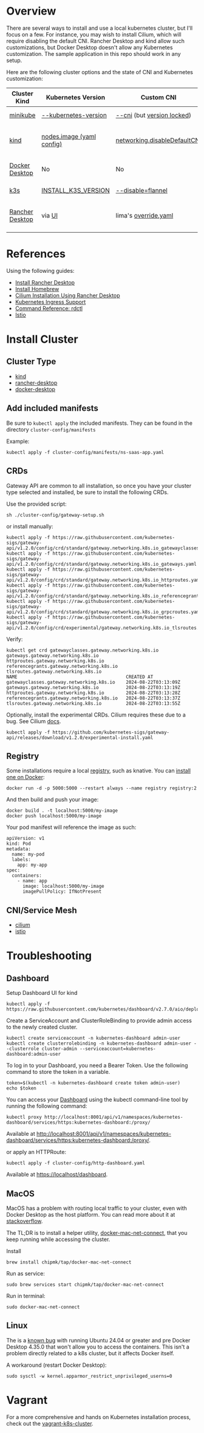 # Overview

There are several ways to install and use a local kubernetes cluster, but I'll focus on a few. For instance, you may wish to install Cilium, which will require disabling the default CNI.  Rancher Desktop and kind allow such customizations, but Docker Desktop doesn't allow any Kubernetes customization.  The sample application in this repo should work in any setup.

Here are the following cluster options and the state of CNI and Kubernetes customization:

| Cluster Kind | Kubernetes Version | Custom CNI | Multi-node | Load Balancer |
| --- | --- | --- | --- | --- |
| [minikube](https://minikube.sigs.k8s.io/docs/) | [--kubernetes-version](https://minikube.sigs.k8s.io/docs/commands/start) | [--cni](https://minikube.sigs.k8s.io/docs/commands/start) (but [version locked](https://github.com/kubernetes/minikube/releases)) | [yes](https://minikube.sigs.k8s.io/docs/commands/node/) | [minikube tunnel](https://minikube.sigs.k8s.io/docs/commands/tunnel/) |
| [kind](https://kind.sigs.k8s.io/) | [nodes.image (yaml config)](https://kind.sigs.k8s.io/docs/user/configuration/#kubernetes-version) | [networking.disableDefaultCNI](https://kind.sigs.k8s.io/docs/user/configuration/#disable-default-cni) | [yes](https://kind.sigs.k8s.io/docs/user/configuration/#nodes) | [sudo cloud-provider-kind](https://kind.sigs.k8s.io/docs/user/loadbalancer/) |
| [Docker Desktop](https://docs.docker.com/desktop/features/kubernetes/) | No | No | No | Included (can't disable) |
| [k3s](https://k3s.io/) | [INSTALL_K3S_VERSION](https://docs.k3s.io/reference/env-variables?_highlight=install_k3s_version) | [--disable=flannel](https://docs.k3s.io/networking/basic-network-options) | No | [HAProxy or Nginx](https://docs.k3s.io/datastore/cluster-loadbalancer?_highlight=load#setup-load-balancer) |
| [Rancher Desktop](https://rancherdesktop.io/) | via [UI](https://docs.rancherdesktop.io/ui/preferences/kubernetes/#kubernetes-version) | lima's [override.yaml](https://docs.cilium.io/en/stable/gettingstarted/k8s-install-default/) |  | Traefik (can disabled via UI) |


# References

Using the following guides:

* [Install Rancher Desktop](https://rancherdesktop.io/)
* [Install Homebrew](https://brew.sh/)
* [Cilium Installation Using Rancher Desktop](https://docs.cilium.io/en/stable/installation/rancher-desktop/)
* [Kubernetes Ingress Support](https://docs.cilium.io/en/latest/network/servicemesh/ingress/)
* [Command Reference: rdctl](https://docs.rancherdesktop.io/references/rdctl-command-reference/)
* [Istio](https://istio.io/latest/docs/setup/platform-setup/)

# Install Cluster

## Cluster Type

* [kind](kind/kind.md)
* [rancher-desktop](rancher-desktop/rancher-desktop.md)
* [docker-desktop](docker-desktop/docker-desktop.md)

## Add included manifests

Be sure to `kubectl apply` the included manifests.  They can be found in the directory `cluster-config/manifests`

Example:
```shell
kubectl apply -f cluster-config/manifests/ns-saas-app.yaml
```
## CRDs

Gateway API are common to all installation, so once you have your cluster type selected and installed, be sure to install the following CRDs.

Use the provided script:

```shell
sh ./cluster-config/gateway-setup.sh
```

or install manually:
```shell
kubectl apply -f https://raw.githubusercontent.com/kubernetes-sigs/gateway-api/v1.2.0/config/crd/standard/gateway.networking.k8s.io_gatewayclasses.yaml
kubectl apply -f https://raw.githubusercontent.com/kubernetes-sigs/gateway-api/v1.2.0/config/crd/standard/gateway.networking.k8s.io_gateways.yaml
kubectl apply -f https://raw.githubusercontent.com/kubernetes-sigs/gateway-api/v1.2.0/config/crd/standard/gateway.networking.k8s.io_httproutes.yaml
kubectl apply -f https://raw.githubusercontent.com/kubernetes-sigs/gateway-api/v1.2.0/config/crd/standard/gateway.networking.k8s.io_referencegrants.yaml
kubectl apply -f https://raw.githubusercontent.com/kubernetes-sigs/gateway-api/v1.2.0/config/crd/standard/gateway.networking.k8s.io_grpcroutes.yaml
kubectl apply -f https://raw.githubusercontent.com/kubernetes-sigs/gateway-api/v1.2.0/config/crd/experimental/gateway.networking.k8s.io_tlsroutes.yaml
```

Verify:
```shell
kubectl get crd gatewayclasses.gateway.networking.k8s.io gateways.gateway.networking.k8s.io httproutes.gateway.networking.k8s.io referencegrants.gateway.networking.k8s.io tlsroutes.gateway.networking.k8s.io
NAME                                        CREATED AT
gatewayclasses.gateway.networking.k8s.io    2024-08-22T03:13:09Z
gateways.gateway.networking.k8s.io          2024-08-22T03:13:19Z
httproutes.gateway.networking.k8s.io        2024-08-22T03:13:28Z
referencegrants.gateway.networking.k8s.io   2024-08-22T03:13:37Z
tlsroutes.gateway.networking.k8s.io         2024-08-22T03:13:55Z
```

Optionally, install the experimental CRDs.  Cilium requires these due to a bug.  See Cilium [docs](https://docs.cilium.io/en/latest/network/servicemesh/gateway-api/gateway-api/).
```shell
kubectl apply -f https://github.com/kubernetes-sigs/gateway-api/releases/download/v1.2.0/experimental-install.yaml
```

## Registry

Some installations require a local [registry](https://hub.docker.com/_/registry), such as knative.  You can [install one on Docker](https://stackoverflow.com/questions/57167104/how-to-use-local-docker-image-in-kubernetes-via-kubectl):

```shell
docker run -d -p 5000:5000 --restart always --name registry registry:2
```

And then build and push your image:
```shell
docker build . -t localhost:5000/my-image
docker push localhost:5000/my-image
```

Your pod manifest will reference the image as such:
```shell
apiVersion: v1
kind: Pod
metadata:
  name: my-pod
  labels:
    app: my-app
spec:
  containers:
    - name: app
      image: localhost:5000/my-image
      imagePullPolicy: IfNotPresent
```

## CNI/Service Mesh

* [cilium](cilium/cilium.md)
* [istio](istio/istio.md)

# Troubleshooting

## Dashboard

Setup Dashboard UI for kind

```
kubectl apply -f https://raw.githubusercontent.com/kubernetes/dashboard/v2.7.0/aio/deploy/recommended.yaml
```

Create a ServiceAccount and ClusterRoleBinding to provide admin access to the newly created cluster.

```
kubectl create serviceaccount -n kubernetes-dashboard admin-user
kubectl create clusterrolebinding -n kubernetes-dashboard admin-user --clusterrole cluster-admin --serviceaccount=kubernetes-dashboard:admin-user
```

To log in to your Dashboard, you need a Bearer Token. Use the following command to store the token in a variable.

```
token=$(kubectl -n kubernetes-dashboard create token admin-user)
echo $token
```

You can access your [Dashboard](https://istio.io/latest/docs/setup/platform-setup/kind/#setup-dashboard-ui-for-kind) using the kubectl command-line tool by running the following command:

```
kubectl proxy http://localhost:8001/api/v1/namespaces/kubernetes-dashboard/services/https:kubernetes-dashboard:/proxy/
```

Available at [http://localhost:8001/api/v1/namespaces/kubernetes-dashboard/services/https:kubernetes-dashboard:/proxy/](http://localhost:8001/api/v1/namespaces/kubernetes-dashboard/services/https:kubernetes-dashboard:/proxy/).

or apply an HTTPRoute:
```shell
kubectl apply -f cluster-config/http-dashboard.yaml
```

Available at [https://localhost/dashboard](https://localhost/dashboard).

## MacOS

MacOS has a problem with routing local traffic to your cluster, even with Docker Desktop as the host platform. You can read more about it at [stackoverflow](https://stackoverflow.com/questions/77385016/how-to-correctly-expose-a-kubernetes-deployment-running-locally-in-kind-on-macos).  

The TL;DR is to install a helper utility, [docker-mac-net-connect](https://github.com/chipmk/docker-mac-net-connect), that you keep running while accessing the cluster.

Install
```shell
brew install chipmk/tap/docker-mac-net-connect
```

Run as service:
```shell
sudo brew services start chipmk/tap/docker-mac-net-connect
```

Run in terminal:
```shell
sudo docker-mac-net-connect
```

## Linux

The is a [known bug](https://github.com/docker/desktop-linux/issues/209) with running Ubuntu 24.04 or greater and pre Docker Desktop 4.35.0 that won't allow you to access the containers.  This isn't a problem directly related to a k8s cluster, but it affects Docker itself.

A workaround (restart Docker Desktop):
```shell
sudo sysctl -w kernel.apparmor_restrict_unprivileged_userns=0
```

# Vagrant

For a more comprehensive and hands on Kubernetes installation process, check out the [vagrant-k8s-cluster](https://github.com/johnmanko/vagrant-k8s-cluster/tree/master).